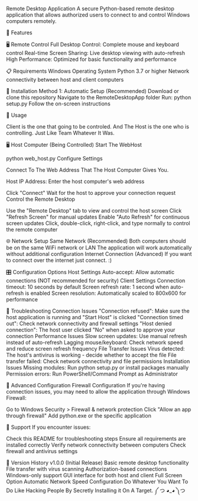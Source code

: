 Remote Desktop Application
A secure Python-based remote desktop application that allows authorized users to connect to and control Windows computers remotely.

🌟 Features

🖥️ Remote Control
Full Desktop Control: Complete mouse and keyboard control
Real-time Screen Sharing: Live desktop viewing with auto-refresh
High Performance: Optimized for basic functionality and performance

📋 Requirements
Windows Operating System
Python 3.7 or higher
Network connectivity between host and client computers

🚀 Installation
Method 1: Automatic Setup (Recommended)
Download or clone this repository
Navigate to the RemoteDesktopApp folder
Run: python setup.py
Follow the on-screen instructions

📖 Usage

Client is the one that going to be controled. And The Host is the one who is controlling. Just Like Team Whatever It Was.

🖥️ Host Computer (Being Controlled)
Start The WebHost

python web_host.py
Configure Settings

Connect To The Web Address That The Host Computer Gives You.


Host IP Address: Enter the host computer's web address

Click "Connect"
Wait for the host to approve your connection request
Control the Remote Desktop

Use the "Remote Desktop" tab to view and control the host screen
Click "Refresh Screen" for manual updates
Enable "Auto Refresh" for continuous screen updates
Click, double-click, right-click, and type normally to control the remote computer

🌐 Network Setup
Same Network (Recommended)
Both computers should be on the same WiFi network or LAN
The application will work automatically without additional configuration
Internet Connection (Advanced)
If you want to connect over the internet just connect. :)

🎛️ Configuration Options
Host Settings
Auto-accept: Allow automatic connections (NOT recommended for security)
Client Settings
Connection timeout: 10 seconds by default
Screen refresh rate: 1 second when auto-refresh is enabled
Screen resolution: Automatically scaled to 800x600 for performance

🐛 Troubleshooting
Connection Issues
"Connection refused": Make sure the host application is running and "Start Host" is clicked
"Connection timed out": Check network connectivity and firewall settings
"Host denied connection": The host user clicked "No" when asked to approve your connection
Performance Issues
Slow screen updates: Use manual refresh instead of auto-refresh
Lagging mouse/keyboard: Check network speed and reduce screen refresh frequency
File Transfer Issues
Virus detected: The host's antivirus is working - decide whether to accept the file
File transfer failed: Check network connectivity and file permissions
Installation Issues
Missing modules: Run python setup.py or install packages manually
Permission errors: Run PowerShell/Command Prompt as Administrator

🔧 Advanced Configuration
Firewall Configuration
If you're having connection issues, you may need to allow the application through Windows Firewall:

Go to Windows Security > Firewall & network protection
Click "Allow an app through firewall"
Add python.exe or the specific application

🤝 Support
If you encounter issues:

Check this README for troubleshooting steps
Ensure all requirements are installed correctly
Verify network connectivity between computers
Check firewall and antivirus settings

🔄 Version History
v1.0.0 (Initial Release)
Basic remote desktop functionality
File transfer with virus scanning
Authorization-based connections
Windows-only support
GUI interface for both host and client
Full Screen Option
Automatic Network Speed Configuration
Do Whatever You Want To Do Like Hacking People By Secretly Installing it On A Target. ༼ つ ◕_◕ ༽つ

